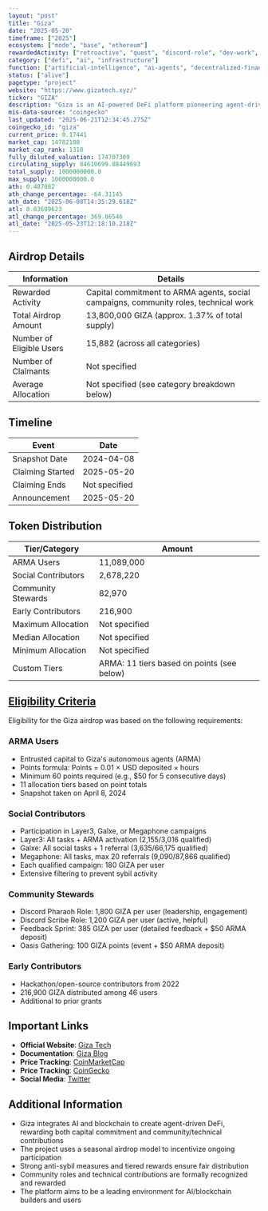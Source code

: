```yaml
---
layout: "post"
title: "Giza"
date: "2025-05-20"
timeframe: ["2025"]
ecosystem: ["mode", "base", "ethereum"]
rewardedActivity: ["retroactive", "quest", "discord-role", "dev-work", "content", "loyalty"]
category: ["defi", "ai", "infrastructure"]
function: ["artificial-intelligence", "ai-agents", "decentralized-finance"]
status: ["alive"]
pagetype: "project"
website: "https://www.gizatech.xyz/"
ticker: "GIZA"
description: "Giza is an AI-powered DeFi platform pioneering agent-driven finance, rewarding users for capital commitment, community engagement, and technical contributions."
mis-data-source: "coingecko"
last_updated: "2025-06-21T12:34:45.275Z"
coingecko_id: "giza"
current_price: 0.17441
market_cap: 14782108
market_cap_rank: 1310
fully_diluted_valuation: 174707309
circulating_supply: 84610699.88449693
total_supply: 1000000000.0
max_supply: 1000000000.0
ath: 0.487082
ath_change_percentage: -64.31145
ath_date: "2025-06-08T14:35:29.618Z"
atl: 0.03699623
atl_change_percentage: 369.86546
atl_date: "2025-05-23T12:18:10.218Z"
---
```


## Airdrop Details

| Information              | Details                                                                              |
| ------------------------ | ------------------------------------------------------------------------------------ |
| Rewarded Activity        | Capital commitment to ARMA agents, social campaigns, community roles, technical work |
| Total Airdrop Amount     | 13,800,000 GIZA (approx. 1.37% of total supply)                                      |
| Number of Eligible Users | 15,882 (across all categories)                                                       |
| Number of Claimants      | Not specified                                                                        |
| Average Allocation       | Not specified (see category breakdown below)                                         |

## Timeline

| Event            | Date          |
| ---------------- | ------------- |
| Snapshot Date    | 2024-04-08    |
| Claiming Started | 2025-05-20    |
| Claiming Ends    | Not specified |
| Announcement     | 2025-05-20    |

## Token Distribution

| Tier/Category       | Amount                                     |
| ------------------- | ------------------------------------------ |
| ARMA Users          | 11,089,000                                 |
| Social Contributors | 2,678,220                                  |
| Community Stewards  | 82,970                                     |
| Early Contributors  | 216,900                                    |
| Maximum Allocation  | Not specified                              |
| Median Allocation   | Not specified                              |
| Minimum Allocation  | Not specified                              |
| Custom Tiers        | ARMA: 11 tiers based on points (see below) |

## [Eligibility Criteria](https://gizatech.xyz/blog/giza-airdrop)

Eligibility for the Giza airdrop was based on the following requirements:

### ARMA Users
- Entrusted capital to Giza's autonomous agents (ARMA)
- Points formula: Points = 0.01 × USD deposited × hours
- Minimum 60 points required (e.g., $50 for 5 consecutive days)
- 11 allocation tiers based on point totals
- Snapshot taken on April 8, 2024

### Social Contributors
- Participation in Layer3, Galxe, or Megaphone campaigns
- Layer3: All tasks + ARMA activation (2,155/3,016 qualified)
- Galxe: All social tasks + 1 referral (3,635/66,175 qualified)
- Megaphone: All tasks, max 20 referrals (9,090/87,866 qualified)
- Each qualified campaign: 180 GIZA per user
- Extensive filtering to prevent sybil activity

### Community Stewards
- Discord Pharaoh Role: 1,800 GIZA per user (leadership, engagement)
- Discord Scribe Role: 1,200 GIZA per user (active, helpful)
- Feedback Sprint: 385 GIZA per user (detailed feedback + $50 ARMA deposit)
- Oasis Gathering: 100 GIZA points (event + $50 ARMA deposit)

### Early Contributors
- Hackathon/open-source contributors from 2022
- 216,900 GIZA distributed among 46 users
- Additional to prior grants

## Important Links

- **Official Website**: [Giza Tech](https://www.gizatech.xyz/)
- **Documentation**: [Giza Blog](https://gizatech.xyz/blog/giza-airdrop)
- **Price Tracking**: [CoinMarketCap](https://coinmarketcap.com/currencies/giza/)
- **Price Tracking**: [CoinGecko](https://www.coingecko.com/en/coins/giza)
- **Social Media**: [Twitter](https://x.com/gizatechxyz)

## Additional Information

- Giza integrates AI and blockchain to create agent-driven DeFi, rewarding both capital commitment and community/technical contributions
- The project uses a seasonal airdrop model to incentivize ongoing participation
- Strong anti-sybil measures and tiered rewards ensure fair distribution
- Community roles and technical contributions are formally recognized and rewarded
- The platform aims to be a leading environment for AI/blockchain builders and users